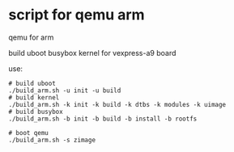 # script for qemu arm

qemu for arm

build uboot busybox kernel for  vexpress-a9 board

use:

```shell
# build uboot
./build_arm.sh -u init -u build
# build kernel
./build_arm.sh -k init -k build -k dtbs -k modules -k uimage
# build busybox
./build_arm.sh -b init -b build -b install -b rootfs

# boot qemu
./build_arm.sh -s zimage

```
